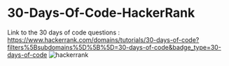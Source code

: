 # 30-Days-Of-Code-HackerRank

Link to the 30 days of code questions : <a>https://www.hackerrank.com/domains/tutorials/30-days-of-code?filters%5Bsubdomains%5D%5B%5D=30-days-of-code&badge_type=30-days-of-code</a>
![hackerrank](https://user-images.githubusercontent.com/62550592/88549762-54f34400-d03e-11ea-8568-add727797335.png)
